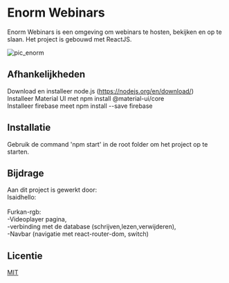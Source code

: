 # Enorm Webinars

Enorm Webinars is een omgeving om webinars te hosten, bekijken en op te slaan.
Het project is gebouwd met ReactJS.

![pic_enorm](https://user-images.githubusercontent.com/50831308/85044677-3f147880-b18e-11ea-97dc-b9e635979cea.jpeg)

## Afhankelijkheden
Download en installeer node.js (https://nodejs.org/en/download/)<br/>
Installeer Material UI met npm install @material-ui/core<br/>
Installeer firebase meet npm install --save firebase

## Installatie
Gebruik de command 'npm start' in de root folder om het project op te starten.

## Bijdrage
Aan dit project is gewerkt door:<br/>
Isaidhello:<br/>
<br/>Furkan-rgb:<br/>-Videoplayer pagina,<br/>-verbinding met de database (schrijven,lezen,verwijderen),<br/>-Navbar (navigatie met react-router-dom, switch)

## Licentie
[MIT](https://choosealicense.com/licenses/mit/)
